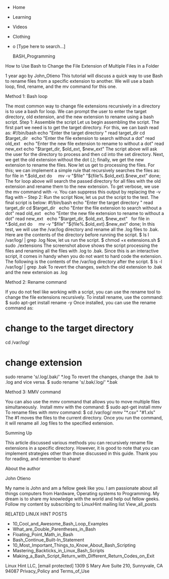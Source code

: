 





















































* Home
* Learning
* Videos
* Clothing
*
  o [Type here to search...]


   BASH_Programming


How to Use Bash to Change the File Extension of Multiple Files in a Folder

1 year ago
by John_Otieno
This tutorial will discuss a quick way to use Bash to rename files from a
specific extension to another. We will use a bash loop, find, rename, and the
mv command for this one.

Method 1: Bash loop

The most common way to change file extensions recursively in a directory is to
use a bash for loop. We can prompt the user to enter the target directory, old
extension, and the new extension to rename using a bash script.
Step 1: Assemble the script
Let us begin assembling the script. The first part we need is to get the target
directory. For this, we can bash read as:
#!/bin/bash
echo "Enter the target directory "
read target_dir
cd $target_dir
 
echo "Enter the file extension to search without a dot"
read old_ext
 
echo "Enter the new file extension to rename to without a dot"
read new_ext
echo "$target_dir, $old_ext, $new_ext"
The script above will ask the user for the directory to process and then cd
into the set directory.
Next, we get the old extension without the dot (.); finally, we get the new
extension to rename the files.
Now let us get to processing the files. For this; we can implement a simple
rule that recursively searches the files as:
for file in *.$old_ext
do
    mv -v "$file" "${file%.$old_ext}.$new_ext"
done;
The for loop above will search the passed directory for all files with the old
extension and rename them to the new extension.
To get verbose, we use the mv command with -v. You can suppress this output by
replacing the -v flag with –
Step 2: Run the script
Now, let us put the script to the test. The final script is below:
#!/bin/bash
echo "Enter the target directory "
read target_dir
cd $target_dir
 
echo "Enter the file extension to search without a dot"
read old_ext
 
echo "Enter the new file extension to rename to without a dot"
read new_ext
 
echo "$target_dir, $old_ext, $new_ext"
 
for file in *.$old_ext
do
    mv -v "$file" "${file%.$old_ext}.$new_ext"
done;
In this test, we will use the /var/log directory and rename all the .log files
to .bak. Here are the contents of the directory before running the script.
$ ls l /var/log/ | grep .log
Now, let us run the script.
$ chmod +x extensions.sh
$ sudo ./extensions
The screenshot above shows the script processing the files and renaming all the
files with .log to .bak.
Since this is an interactive script, it comes in handy when you do not want to
hard code the extension.
The following is the contents of the /var/log directory after the script.
$ ls -l /var/log/ | grep .bak
To revert the changes, switch the old extension to .bak and the new extension
as .log

Method 2: Rename command

If you do not feel like working with a script, you can use the rename tool to
change the file extensions recursively.
To install rename, use the command:
$ sudo apt-get install rename -y
Once installed, you can use the rename command as:
# change to the target directory
cd /var/log/
# change extension
sudo rename 's/\.log/.bak/' *.log
To revert the changes, change the .bak to .log and vice versa.
$ sudo rename 's/\.bak/.log/' *.bak

Method 3: MMV command

You can also use the mmv command that allows you to move multiple files
simultaneously.  Install mmv with the command:
$ sudo apt-get install mmv
To rename files with mmv command:
$ cd /var/log/
mmv "*.csv" "#1.xls"
The #1 moves the files to the current directory. Once you run the command, it
will rename all .log files to the specified extension.

Summing Up

This article discussed various methods you can recursively rename file
extensions in a specific directory. However, it is good to note that you can
implement strategies other than those discussed in this guide.
Thank you for reading, and remember to share!


About the author


John Otieno

My name is John and am a fellow geek like you. I am passionate about all things
computers from Hardware, Operating systems to Programming. My dream is to share
my knowledge with the world and help out fellow geeks. Follow my content by
subscribing to LinuxHint mailing list
View_all_posts

RELATED LINUX HINT POSTS


* 10_Cool_and_Awesome_Bash_Loop_Examples
* What_are_Double_Parentheses_in_Bash
* Floating_Point_Math_in_Bash
* Bash_Continue_Built-In_Statement
* 10_Most_Important_Things_to_Know_About_Bash_Scripting
* Mastering_Backticks_in_Linux_Bash_Scripts
* Making_a_Bash_Script_Return_with_Different_Return_Codes_on_Exit

Linux Hint LLC, [email protected]
1309 S Mary Ave Suite 210, Sunnyvale, CA 94087
 Privacy_Policy and Terms_of_Use
